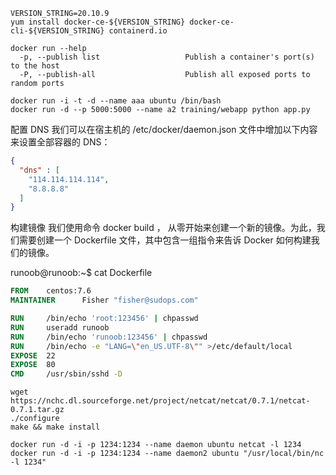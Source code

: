 ```shell
VERSION_STRING=20.10.9
yum install docker-ce-${VERSION_STRING} docker-ce-cli-${VERSION_STRING} containerd.io
```

```shell
docker run --help
  -p, --publish list                   Publish a container's port(s) to the host
  -P, --publish-all                    Publish all exposed ports to random ports
  
docker run -i -t -d --name aaa ubuntu /bin/bash
docker run -d --p 5000:5000 --name a2 training/webapp python app.py
```

配置 DNS
我们可以在宿主机的 /etc/docker/daemon.json 文件中增加以下内容来设置全部容器的 DNS：
```json
{
  "dns" : [
    "114.114.114.114",
    "8.8.8.8"
  ]
}
```

构建镜像
我们使用命令 docker build ， 从零开始来创建一个新的镜像。为此，我们需要创建一个 Dockerfile 文件，其中包含一组指令来告诉 Docker 如何构建我们的镜像。

runoob@runoob:~$ cat Dockerfile
```dockerfile
FROM    centos:7.6
MAINTAINER      Fisher "fisher@sudops.com"

RUN     /bin/echo 'root:123456' | chpasswd
RUN     useradd runoob
RUN     /bin/echo 'runoob:123456' | chpasswd
RUN     /bin/echo -e "LANG=\"en_US.UTF-8\"" >/etc/default/local
EXPOSE  22
EXPOSE  80
CMD     /usr/sbin/sshd -D
```

```shell
wget https://nchc.dl.sourceforge.net/project/netcat/netcat/0.7.1/netcat-0.7.1.tar.gz
./configure
make && make install 

docker run -d -i -p 1234:1234 --name daemon ubuntu netcat -l 1234
docker run -d -i -p 1234:1234 --name daemon2 ubuntu "/usr/local/bin/nc -l 1234"
```
